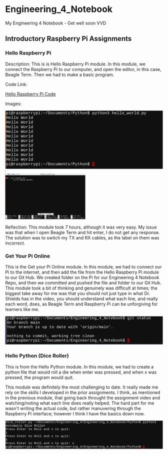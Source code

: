 # Engineering_4_Notebook
My Engineering 4 Notebook - Get well soon VVD



## Introductory Raspberry Pi Assignments

### Hello Raspberry Pi

Description:
This is is Hello Raspberry Pi module. In this module, we connect the Raspberry Pi to our computer, and open the editor, in this case, Beagle Term. Then we had to make a basic program.

Code Link:

[Hello Raspberry Pi Code](https://github.com/glenert41/Engineering_4_Notebook/blob/main/Python/hello_world.py)

Images:

<img src="Images/Screenshot%202020-10-14%20at%201.08.21%20PM%20(2).png" width="256*1.5">
                                                                               
<img src="Images/Screenshot%202020-10-14%20at%2012.56.37%20PM%20(2).png" width="256">


Reflection:
This module took 7 hours, although it was very easy. My issue was that when I open Beagle Term and hit enter, I do not get any response. The solution was to switch my TX and RX cables, as the label on them was incorrect.



### Get Your Pi Online

This is the Get your Pi Online module. In this module, we had to connect our Pi to the internet, and then add the file from the Hello Raspberry Pi module to our Git Hub. We created folder on the Pi for our Engineering 4 Notebook Repo, and then we committed and pushed the file and folder to our Git Hub. This module took a bit of thinking and genuinely was difficult at times; the biggest take away for me was that you should not just type in what Dr. Shields has in the video, you should understand what each line, and really each word, does, as Beagle Term and Raspberry Pi can be unforgiving for learners like me.

<img src="Images/Screenshot%202020-10-21%20at%201.15.39%20PM.png" width="256*2">
                                     
                                     
                                     
                                     
                                     
### Hello Python (Dice Roller)

This is from the Hello Python module. In this module, we had to create a python file that would roll a die when enter was pressed, and when x was pressed, the program would quit.

This module was definitely the most challenging to date. It really made me rely on the skills I developed in the prior assignments. I think, as mentioned in the previous module, that going back throught the assignment video and watching/noting what each line does really helped. The hard part for me wasn't writing the actual code, but rather manuvering through the Raspberry Pi interface; however I think I have the basics down now. 

<img src="Images/Screenshot%202020-10-29%20at%202.37.34%20PM.png" width="256*2">
